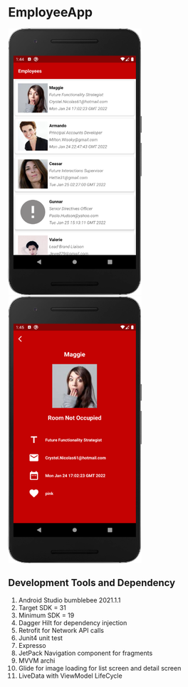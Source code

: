 # EmployeeApp
<img src="screen1.png" width="300" height="600"><img src="screen2.png" width="300" height="600">


## Development Tools and Dependency

1. Android Studio bumblebee 2021.1.1
2. Target SDK = 31
3. Minimum SDK = 19
4. Dagger Hilt for dependency injection
5. Retrofit for Network API calls 
6. Junit4 unit test 
7. Expresso 
8. JetPack Navigation component for fragments
9. MVVM archi
10. Glide for image loading for list screen and detail screen
11. LiveData with ViewModel LifeCycle
